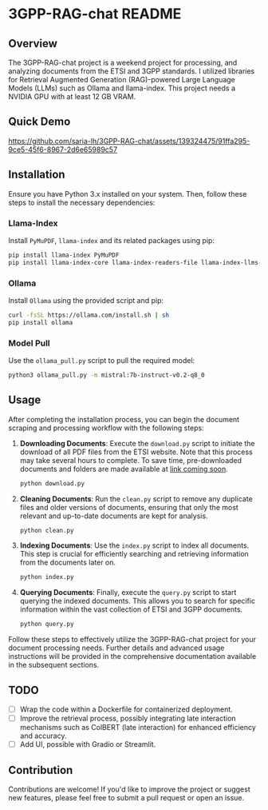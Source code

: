 # 3GPP-RAG-chat README

## Overview

The 3GPP-RAG-chat project is a weekend project for processing, and analyzing documents from the ETSI and 3GPP standards. I utilized libraries for Retrieval Augmented Generation (RAG)-powered Large Language Models (LLMs) such as Ollama and llama-index. This project needs a NVIDIA GPU with at least 12 GB VRAM.


## Quick Demo
https://github.com/saria-lh/3GPP-RAG-chat/assets/139324475/91ffa295-9ce5-45f6-8967-2d6e65989c57


## Installation

Ensure you have Python 3.x installed on your system. Then, follow these steps to install the necessary dependencies:

### Llama-Index

Install `PyMuPDF`, `llama-index` and its related packages using pip:

```bash
pip install llama-index PyMuPDF
pip install llama-index-core llama-index-readers-file llama-index-llms-ollama llama-index-embeddings-huggingface
```

### Ollama

Install `Ollama` using the provided script and pip:

```bash
curl -fsSL https://ollama.com/install.sh | sh
pip install ollama
```

### Model Pull

Use the `ollama_pull.py` script to pull the required model:

```bash
python3 ollama_pull.py -m mistral:7b-instruct-v0.2-q8_0
```

## Usage

After completing the installation process, you can begin the document scraping and processing workflow with the following steps:

1. **Downloading Documents**: Execute the `download.py` script to initiate the download of all PDF files from the ETSI website. Note that this process may take several hours to complete. To save time, pre-downloaded documents and folders are made available at [link coming soon](#LINK).

    ```bash
    python download.py
    ```

2. **Cleaning Documents**: Run the `clean.py` script to remove any duplicate files and older versions of documents, ensuring that only the most relevant and up-to-date documents are kept for analysis.

    ```bash
    python clean.py
    ```

3. **Indexing Documents**: Use the `index.py` script to index all documents. This step is crucial for efficiently searching and retrieving information from the documents later on.

    ```bash
    python index.py
    ```

4. **Querying Documents**: Finally, execute the `query.py` script to start querying the indexed documents. This allows you to search for specific information within the vast collection of ETSI and 3GPP documents.

    ```bash
    python query.py
    ```

Follow these steps to effectively utilize the 3GPP-RAG-chat project for your document processing needs. Further details and advanced usage instructions will be provided in the comprehensive documentation available in the subsequent sections.


## TODO

- [ ] Wrap the code within a Dockerfile for containerized deployment.
- [ ] Improve the retrieval process, possibly integrating late interaction mechanisms such as ColBERT (late interaction) for enhanced efficiency and accuracy.
- [ ] Add UI, possible with Gradio or Streamlit.

## Contribution

Contributions are welcome! If you'd like to improve the project or suggest new features, please feel free to submit a pull request or open an issue.
